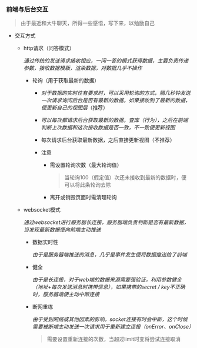 ### 前端与后台交互

> 由于最近和大牛聊天，所得一些感悟，写下来，以勉励自己



- 交互方式

  - http请求（问答模式）

    *通过传统的发送请求接收相应，一问一答的模式获得数据，主要负责传递参数，接收数据模版，渲染数据，对数据几乎不操作*

    - 轮询（用于获取最新的数据）

      - *对于数据的实时性有要求时，可以采用轮询的方式，隔几秒钟发送一次请求询问后台是否有最新的数据，如果接收到了最新的数据，便更新自己的视图层*（推荐）

      - *可以每次都请求后台获取最新的数据，查库（行为），之后在前端判断上次数据和这次接收数据是否一致，不一致便更新视图*

      - 每次请求后台获取最新数据，之后直接更新视图（不推荐）

      - 注意

        - 需设置轮询次数（最大轮询值）

          > 当轮询100（假定值）次还未接收到最新的数据时，便可以将此条轮询去除

        - 离开或销毁页面时需清理轮询

          

  - websocket模式

    *通过websocket进行服务器长连接，服务器端负责判断是否有最新数据，当发现最新数据便向前端主动推送*

    - 数据实时性

      *由于是服务器端推送的消息，几乎是事件发生便将数据推送给了前端*

    - 健全

      *由于是长连接，对于web端的数据来源需要强验证，利用参数健全（地址+每次发送消息时携带信息），如果携带的secret / key不正确时，服务器端便主动中断连接*

    - 断网重练

      *由于受到网络或其他因素的影响，socket连接有时会中断，这个时候需要被断端主动发送一次请求用于重新建立连接（onError、onClose）*

      > 需要设置重新连接的次数，当超过limit时变将尝试连接取消

      

      

      
